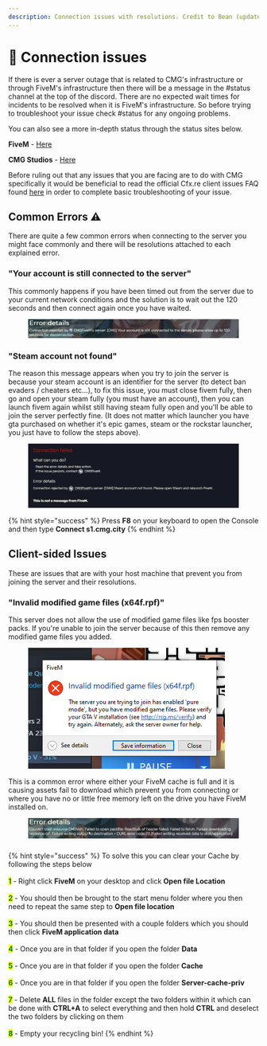 ```yaml
---
description: Connection issues with resolutions. Credit to Bean (updated by myself)
---
```


# 🔧 Connection issues

If there is ever a server outage that is related to CMG's infrastructure or through FiveM's infrastructure then there will be a message in the #status channel at the top of the discord. There are no expected wait times for incidents to be resolved when it is FiveM's infrastructure. So before trying to troubleshoot your issue check #status for any ongoing problems.

You can also see a more in-depth status through the status sites below.

**FiveM** - [Here](https://status.cfx.re/)

**CMG Studios** - [Here](https://status.cmgstudios.net/)

Before ruling out that any issues that you are facing are to do with CMG specifically it would be beneficial to read the official Cfx.re client issues FAQ found [here](https://docs.fivem.net/docs/support/client-issues/) in order to complete basic troubleshooting of your issue.

## Common Errors :warning:

There are quite a few common errors when connecting to the server you might face commonly and there will be resolutions attached to each explained error.

### "Your account is still connected to the server"

This commonly happens if you have been timed out from the server due to your current network conditions and the solution is to wait out the 120 seconds and then connect again once you have waited.

<figure><img src=".gitbook/assets/image (3).png" alt=""><figcaption></figcaption></figure>

### "Steam account not found"&#x20;

The reason this message appears when you try to join the server is because your steam account is an identifier for the server (to detect ban evaders / cheaters etc...), to fix this issue, you must close fivem fully, then go and open your steam fully (you must have an account), then you can launch fivem again whilst still having steam fully open and you'll be able to join the server perfectly fine. (It does not matter which launcher you have gta purchased on whether it's epic games, steam or the rockstar launcher, you just have to follow the steps above).

<figure><img src=".gitbook/assets/image420000.png" alt=""><figcaption></figcaption></figure>

{% hint style="success" %}
Press **F8** on your keyboard to open the Console and then type **Connect s1.cmg.city**
{% endhint %}

## Client-sided Issues

These are issues that are with your host machine that prevent you from joining the server and their resolutions.

### "Invalid modified game files (x64f.rpf)"

This server does not allow the use of modified game files like fps booster packs. If you're unable to join the server because of this then remove any modified game files you added.

<figure><img src=".gitbook/assets/Modified game files bruu.png" alt=""><figcaption></figcaption></figure>

This is a common error where either your FiveM cache is full and it is causing assets fail to download which prevent you from connecting or where you have no or little free memory left on the drive you have FiveM installed on.

<figure><img src=".gitbook/assets/useful 1.png" alt=""><figcaption></figcaption></figure>



###

{% hint style="success" %}
To solve this you can clear your Cache by following the steps below \
\
<mark style="color:green;">**1**</mark> - Right click **FiveM** on your desktop and click **Open file Location**\
\
<mark style="color:green;">**2**</mark> - You should then be brought to the start menu folder where you then need to repeat the same step to **Open file location**\
\
<mark style="color:green;">**3**</mark> - You should then be presented with a couple folders which you should then click **FiveM application data**\
\
<mark style="color:green;">**4**</mark> - Once you are in that folder if you open the folder **Data**\
\
<mark style="color:green;">**5**</mark> - Once you are in that folder if you open the folder **Cache**\
\
<mark style="color:green;">**6**</mark> - Once you are in that folder if you open the folder **Server-cache-priv**\
\
<mark style="color:green;">**7**</mark> - Delete **ALL** files in the folder except the two folders within it which can be done with **CTRL+A** to select everything and then hold **CTRL** and deselect the two folders by clicking on them\
\
<mark style="color:green;">**8**</mark> - Empty your recycling bin!
{% endhint %}
